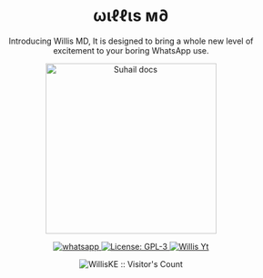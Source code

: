 <h1 align="center"> ωιℓℓιѕ м∂ </h1> 
<p align="center"> Introducing Willis MD, It is designed to bring a whole new level of excitement to your boring WhatsApp use. </p>

<p align="center">
  <a href="https://youtube.com/@WillisKE">
    <img alt="Suhail docs" height="300" src="https://telegra.ph/file/d7b133573a5a3622775e6.jpg">
  </a>
</p>
    
   
   
<p align="center">
  <a href="https://wa.me/254702365210?text=Hi+ωιℓℓιѕ,+I+Need+Help.+I+messaged+you+from+ωιℓℓιѕ+м∂+Repo" target="_blank">
    <img alt="whatsapp" src="https://img.shields.io/badge/ Whatsapp -25D366?style=for-the-badge&logo=whatsapp&logoColor=white" />
  </a>
  <a aria-label="WillNet MD is free to use" href="https://github.com/WillisKE/Willis-MD/blob/main/LICENCE" target="_blank">
    <img alt="License: GPL-3" src="https://badges.frapsoft.com/os/gpl/gpl.png?v=103)](https://opensource.org/licenses/GPL-3.0/" target="_blank" />
  </a>
  <a aria-label="WillNet MD is free to use" href="https://youtube.com/@WillisKE" target="_blank">
    <img alt="Willis Yt" src="https://img.shields.io/youtube/channel/subscribers/UCxyNZOmHRr2-Je3yNwfV_mg" target="_blank" />
  </a>

</p>
<p align="center"><img src="https://profile-counter.glitch.me/{WillisKE}/count.svg" alt="WillisKE :: Visitor's Count" /></p>
